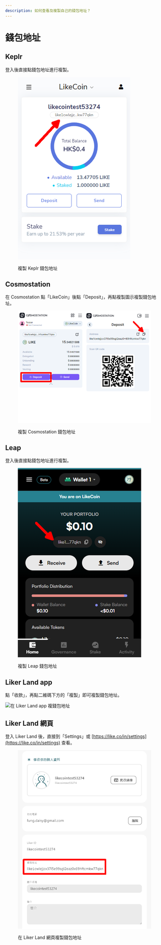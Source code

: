 ```yaml
---
description: 如何查看及複製自己的錢包地址？
---
```


# 錢包地址

## Keplr

登入後直接點錢包地址進行複製。

<figure><img src="../../.gitbook/assets/Keplr wallet address.png" alt=""><figcaption><p>複製 Keplr 錢包地址</p></figcaption></figure>

## Cosmostation

在 Cosmostation 點「LikeCoin」後點「Deposit」，再點複製圖示複製錢包地址。

<figure><img src="../../.gitbook/assets/Comostation wallet address.png" alt=""><figcaption><p>複製 Cosmostation 錢包地址</p></figcaption></figure>

## Leap

登入後直接點錢包地址進行複製。

<figure><img src="../../.gitbook/assets/Leap wallet address.png" alt=""><figcaption><p>複製 Leap 錢包地址</p></figcaption></figure>

## Liker Land app

點「收款」，再點二維碼下方的「複製」即可複製錢包地址。

![在 Liker Land app 複錢包地址](<../../.gitbook/assets/wallet address liker land app.png>)

## Liker Land 網頁

登入 Liker Land 後，直接到「Settings」或 [https://like.co/in/settings](https://like.co/in/settings) 查看。

<figure><img src="../../.gitbook/assets/Wallet Address Liker Land.png" alt=""><figcaption><p>在 Liker Land 網頁複製錢包地址</p></figcaption></figure>
